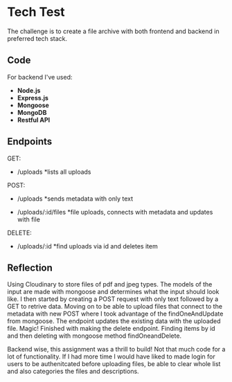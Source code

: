 # Tech Test

The challenge is to create a file archive with both frontend and backend in preferred tech stack. 

## Code

For backend I've used:
  * **Node.js**
  * **Express.js**
  * **Mongoose**
  * **MongoDB**
  * **Restful API**


## Endpoints

GET: 
 * /uploads
 *lists all uploads

POST: 
 * /uploads
 *sends metadata with only text
 
 * /uploads/:id/files
 *file uploads, connects with metadata and updates with file
 
DELETE:
 * /uploads/:id
 *find uploads via id and deletes item

## Reflection

Using Cloudinary to store files of pdf and jpeg types. The models of the input are made with mongoose and determines what the input should look like. I then started by creating a POST request with only text followed by a GET to retrive data. Moving on to be able to upload files that connect to the metadata with new POST where I took advantage of the findOneAndUpdate from mongoose. The endpoint updates the existing data with the uploaded file. Magic! Finished with making the delete endpoint. Finding items by id and then deleting with mongoose method findOneandDelete.

Backend wise, this assignment was a thrill to build! Not that much code for a lot of functionality. If I had more time I would have liked to made login for users to be authenitcated before uploading files, be able to clear whole list and also categories the files and descriptions.
